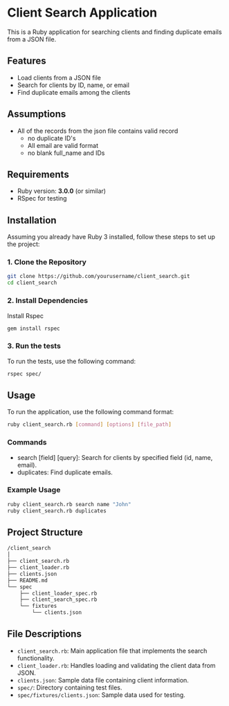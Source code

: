 # Client Search Application

This is a Ruby application for searching clients and finding duplicate emails from a JSON file.

## Features

- Load clients from a JSON file
- Search for clients by ID, name, or email
- Find duplicate emails among the clients

## Assumptions

- All of the records from the json file contains valid record
  - no duplicate ID's
  - All email are valid format
  - no blank full_name and IDs

## Requirements

- Ruby version: **3.0.0** (or similar)
- RSpec for testing

## Installation

Assuming you already have Ruby 3 installed, follow these steps to set up the project:

### 1. Clone the Repository

```bash
git clone https://github.com/yourusername/client_search.git
cd client_search
```

### 2. Install Dependencies

Install Rspec

```bash
gem install rspec
```

### 3. Run the tests

To run the tests, use the following command:

```bash
rspec spec/
```

## Usage

To run the application, use the following command format:

```bash
ruby client_search.rb [command] [options] [file_path]
```

### Commands

* search [field] [query]: Search for clients by specified field (id, name, email).
* duplicates: Find duplicate emails.

### Example Usage

```bash
ruby client_search.rb search name "John"
ruby client_search.rb duplicates
```

## Project Structure

```bash
/client_search
│
├── client_search.rb
├── client_loader.rb
├── clients.json
├── README.md
└── spec
    ├── client_loader_spec.rb
    ├── client_search_spec.rb
    └── fixtures
        └── clients.json
```

## File Descriptions
* `client_search.rb`: Main application file that implements the search functionality.
* `client_loader.rb`: Handles loading and validating the client data from JSON.
* `clients.json`: Sample data file containing client information.
* `spec/`: Directory containing test files.
* `spec/fixtures/clients.json`: Sample data used for testing.